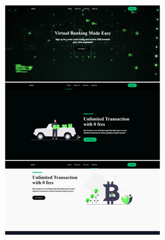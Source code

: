 ![Bank screen](screenshots/bank-screen.png)
![Bank screen 2](screenshots/bank-screen-2.png)
![Bank screen](screenshots/bank-screen-3.png)
